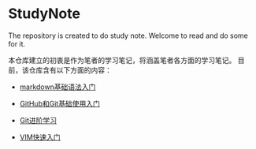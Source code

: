 # StudyNote
 The repository is created to do study note.
 Welcome to read and do some for it.

 本仓库建立的初衷是作为笔者的学习笔记，将涵盖笔者各方面的学习笔记。
 目前，该仓库含有以下方面的内容：

 * [markdown基础语法入门](https://github.com/liangcanxin/StudyNote/blob/master/markdown%E5%AD%A6%E4%B9%A0%E7%AC%94%E8%AE%B0.md)

 * [GitHub和Git基础使用入门](https://github.com/liangcanxin/StudyNote/blob/master/GitHub%E5%AD%A6%E4%B9%A0%E7%AC%94%E8%AE%B0.md)

 * [Git进阶学习](https://github.com/liangcanxin/StudyNote/blob/master/Git%E8%BF%9B%E9%98%B6%E5%AD%A6%E4%B9%A0.md)

 * [VIM快速入门](https://github.com/liangcanxin/StudyNote/blob/master/VIM%E5%BF%AB%E9%80%9F%E5%85%A5%E9%97%A8.md)

